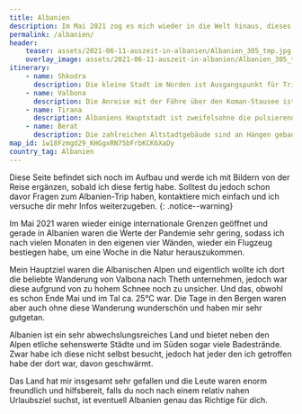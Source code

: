 ```yaml
---
title: Albanien
description: Im Mai 2021 zog es mich wieder in die Welt hinaus, dieses Mal in die Albanischen Alpen. Meine Route und Tipps rund um das kleine Land auf dem Balkan findest du hier. 
permalink: /albanien/
header:
    teaser: assets/2021-06-11-auszeit-in-albanien/Albanien_305_tmp.jpg
    overlay_image: assets/2021-06-11-auszeit-in-albanien/Albanien_305_tmp.jpg
itinerary:
    - name: Shkodra
      description: Die kleine Stadt im Norden ist Ausgangspunkt für Trips nach Valbona und Theth. Solltest du die Wanderung zwischen den zwei Tälern machen, kommst du normalerweise am Ende auch hier wieder an. Shkodra (oder Shkodër) selbst, hat mir gut gefallen und ich hätte hier sicherlich 1-2 Tage mehr verweilen können, um die Gegend mit dem Fahrrad zu erkunden, weil ich aber zügig in den Norden wollte, war ich nur einen halben Tag da.
    - name: Valbona
      description: Die Anreise mit der Fähre über den Koman-Stausee ist bereits ein tolles Erlebnis. Im Valbona-Tal angekommen, gibt es Berggipfel soweit das Auge sehen kann und etliche Pfade laden zu längeren Wanderungen ein. Größere Hotels, Restaurants oder Supermärkte gibt es hier noch nicht und so übernachtet man vorwiegend in kleinen Gasthäusern, in denen man auch bekocht wird.
    - name: Tirana
      description: Albaniens Hauptstadt ist zweifelsohne die pulsierende Metropole des Landes. Rund um den zentralen Skanderbeg-Platz gibt es unzählige Cafés, Restaurants und Museen zu entdecken. Aber auch im städtischen Park oder dem nahegelegenen Dajti-Nationalpark lässt sich eine gute Zeit verbringen. Wenn du hier bist, besuche in jedem Fall die tägliche Free-Walking-Tour.
    - name: Berat
      description: Die zahlreichen Altstadtgebäude sind an Hängen gebaut, sodass es viele Aussichtspunkte in der Stadt gibt. Berat zählt als UNESCO-Weltkulturerbe und ist definitiv eine sehenswerte, wenn auch sehr kleine Stadt. Die Hauptsehenswürdigkeiten sind daher zwar schnell erkundet, jedoch fand ich den Charme der Stadt sehr entspannend, weswegen sich auch einige Tage hier verbringen lassen würden.
map_id: 1w18Fzmgd29_KHGgxRN75bFrbKCK6XaDy
country_tag: Albanien
---
```


Diese Seite befindet sich noch im Aufbau und werde ich mit Bildern von der Reise ergänzen, sobald ich diese fertig habe. 
Solltest du jedoch schon davor Fragen zum Albanien-Trip haben, kontaktiere mich einfach und ich versuche dir mehr Infos weiterzugeben.
{: .notice--warning}

Im Mai 2021 waren wieder einige internationale Grenzen geöffnet und gerade in Albanien waren die Werte der Pandemie sehr gering, 
sodass ich nach vielen Monaten in den eigenen vier Wänden, wieder ein Flugzeug bestiegen habe, um eine Woche in die Natur herauszukommen.

Mein Hauptziel waren die Albanischen Alpen und eigentlich wollte ich dort die beliebte Wanderung von Valbona nach Theth unternehmen, 
jedoch war diese aufgrund von zu hohem Schnee noch zu unsicher. Und das, obwohl es schon Ende Mai und im Tal ca. 25°C war. 
Die Tage in den Bergen waren aber auch ohne diese Wanderung wunderschön und haben mir sehr gutgetan.

Albanien ist ein sehr abwechslungsreiches Land und bietet neben den Alpen etliche sehenswerte Städte und im Süden sogar viele Badestrände. 
Zwar habe ich diese nicht selbst besucht, jedoch hat jeder den ich getroffen habe der dort war, davon geschwärmt.

Das Land hat mir insgesamt sehr gefallen und die Leute waren enorm freundlich und hilfsbereit, 
falls du noch nach einem relativ nahen Urlaubsziel suchst, ist eventuell Albanien genau das Richtige für dich.
